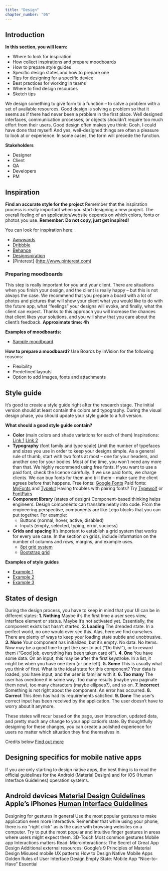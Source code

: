 ```yaml
---
title: "Design"
chapter_number: "05"
---
```


## Introduction

**In this section, you will learn:**
- Where to look for inspiration
- How collect inspirations and prepare moodboards
- How to prepare style guides
- Specific design states and how to prepare one
- Tips for designing for a specific device
- Best practices for working in teams
- Where to find design resources
- Sketch tips

We design something to give form to a function – to solve a problem with a set of available resources. Good design is solving a problem so that it seems as if there had never been a problem in the first place. Well designed interfaces, communication processes, or objects shouldn’t require too much effort from their users. Good design often makes you think: Gosh, I could have done that myself!
And yes, well-designed things are often a pleasure to look at or experience. In some cases, the form will precede the function.

**Stakeholders**
- Designer
- Client
- QA 
- Developers
- PM

## Inspiration
**Find an accurate style for the project**
Remember that the inspiration process is really important when you start designing a new project. The overall feeling of an application/website depends on which colors, fonts or photos you use. **Remember: Do not copy, just get inspired!**

You can look for inspiration here:
- [Awwwards](http://www.awwwards.com)
- [Dribbble](http://www.dribbble.com)
- [Behance](http://www.behance.com)
- [Designspiration](http://www.designspiration.net)
- [Pinterest] (http://www.pinterest.com) 

### Preparing moodboards
This step is really important for you and your client. There are situations when you finish your design, and the client is really happy – but this is not always the case. We recommend that you prepare a board with a lot of photos and pictures that will show your client what you would like to do with the future app, what “feelings” your designs will evoke, and finally, what the client can expect. Thanks to this approach you will increase the chances that client likes your solutions, and you will show that you care about the client’s feedback. **Approximate time: 4h**

**Examples of moodboards:**
- [Sample moodboard](https://netguru.invisionapp.com/boards/3M37AJO452DFW/)

**How to prepare a moodboard?**
Use Boards by InVision for the following reasons:
- Flexibility 
- Predefined layouts
- Option to add images, fonts and attachments

## Style guide
It’s good to create a style guide right after the research stage. The initial version should at least contain the colors and typography. During the visual design phase, you should update your style guide to a full version.

**What should a good style guide contain?**
- **Color** (main colors and shade variations for each of them)
Inspirations:
[Link 1](https://coolors.co/app)
[Link 2](https://color.adobe.com/explore/?filter=most-popular&time=all)
- **Typography** (font family and type scale)
Limit the number of typefaces and sizes you use in order to keep your designs simple. As a general rule of thumb, start with two fonts at most – one for your headers, and another one for your bodies. Most of the time, you won’t need any more than that.
We highly recommend using free fonts. If you want to use a paid font, check the licence carefully. If we use paid fonts, we charge clients. We can buy fonts for them and bill them – make sure the client agrees before that happens.
Free fonts: [Google Fonts](https://fonts.google.com/)
Paid fonts: [MyFonts](http://www.myfonts.com/) and [Typekit](https://typekit.com/)
Having troubles with pairing fonts? Try [Typewolf](https://www.typewolf.com/) or [FontPairs](https://www.typewolf.com/)
- **Component library** (states of design)
Component-based thinking helps engineers. Design components can translate neatly into code. From the engineering perspective, components are like Lego blocks that you can put together.
For example:
  - Buttons (normal, hover, active, disabled)
  - Inputs (empty, selected, typing, error, success)
- **Grids and spacing**
It’s important to establish a grid system that works for every use case. In the section on grids, include information on the number of columns and rows, margins, and example uses.
  - [8pt grid system](https://builttoadapt.io/intro-to-the-8-point-grid-system-d2573cde8632#.bipuod98k)
  - [Bootstrap grid](https://medium.com/@petehouston/setup-twitter-bootstrap-grid-in-sketch-f6e69eab95c2#.svi9r5wlj)

**Examples of style guides**
- [Example 1](https://d13yacurqjgara.cloudfront.net/users/30951/screenshots/3032068/attachments/635639/tapdaq_-_styleguide.png)
- [Example 2](https://d13yacurqjgara.cloudfront.net/users/45787/screenshots/3156107/attachments/669909/styles.jpg)
- [Example 3](https://d13yacurqjgara.cloudfront.net/users/104117/screenshots/2677541/attachments/539254/real-pixels.png)

## States of design
During the design process, you have to keep in mind that your UI can be in different states:
**1. Nothing**
Maybe it’s the first time a user sees view, interface element or status. Maybe it’s not activated yet. Essentially, the component exists but hasn’t started.
**2. Loading**
The dreaded state. In a perfect world, no one would ever see this. Alas, here we find ourselves. There are plenty of ways to keep your loading state subtle and unobtrusive.
**3. None**
Your component has initialized, but it’s empty. No data. No Items. Now may be a good time to get the user to act (“Do this!”), or to reward them (“Good job, everything has been taken care of”).
**4. One**
You have some data. On an input, this may be after the first keystroke. In a list, it might be when you have one item (or one left).
**5. Some**
This is usually what you think of first. What is the ideal state for this component? Your data is loaded, you have input, and the user is familiar with it.
**6. Too many**
The user has overdone it in some way. Too many results (maybe you paginate them now), too many characters (maybe ellipses?), and so on.
**7. Incorrect**
Something is not right about the component. An error has occurred.
**8. Correct**
This item has had its requirements satisfied.
**9. Done**
The user’s correct input has been received by the application. The user doesn’t have to worry about it anymore.

These states will recur based on the page, user interaction, updated data, and pretty much any change to your application’s state. By thoughtfully designing for these changes, you can create a polished experience for users no matter which situation they find themselves in.

Credits below
[Find out more](https://medium.com/swlh/the-nine-states-of-design-5bfe9b3d6d85#.hmieefed1)

## Designing specifics for mobile native apps
If you are only starting to design native apps, the best thing is to read the official guidelines for the Android (Material Design) and for iOS (Human Interface Guidelines) operation systems.

**Android devices**
[Material Design Guidelines](https://material.io/guidelines/)
**Apple’s iPhones**
[Human Interface Guidelines](https://developer.apple.com/ios/human-interface-guidelines/)
-----

Designing for gestures in general
Use the most popular gestures to make application even more interactive. Remember that while using your phone, there is no “right click” as is the case with browsing websites on a computer. Try to put the most popular and intuitive finger gestures in areas where users might expect them.
3D-Touch
Most common gestures
Mobile app Interactions matters
Read: Microinteractions: The Secret of Great App Design
Additional external resources:
Google’s 9 Principles of Material Design
Misused mobile UX patterns
How to Design Native Mobile Apps
Golden Rules of User Interface Design
Empty State: Mobile App “Nice-to-Have” Essential
